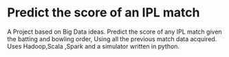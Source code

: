 # Predict the score of an IPL match
A Project based on Big Data ideas. Predict the score of any IPL match given the batting and bowling order, Using all the previous match data acquired. Uses Hadoop,Scala ,Spark and a simulator written in python.
